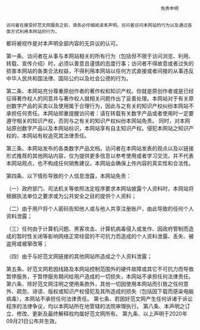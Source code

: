                                                               免责申明
    
    
    访问者在接受好范文网服务之前，请务必仔细阅读本声明。访问者访问本网站的行为以及通过各类方式利用本网站的行为，
都将被视作是对本声明全部内容的无异议的认可。

第一条、访问者在从事与本网站相关的所有行为（包括但不限于访问浏览、利用、转载、宣传介绍）时，必须以善意且谨慎的态度行事；访问者不得故意或者过失的损害本网站的各类合法权益，不得利用本网站以任何方式直接或者间接的从事违反中华人民共和国法律、国际公约以及社会公德的行为。

第二条、本网站充分尊重原创作者的著作权和知识产权。你就是原创作者或是已经征得著作权人的同意并与著作权人就相关问题作出了妥善处理。本网站对于有关原创数字产品的买卖以及使用属于合理行为，因此与之有关的知识产权纠纷本网站不承担任何责任。本网站郑重提醒访问者：请在转载有关数字产品或者使用时一定要遵守相关的知识产权，否则与之有关的知识产权纠纷本网站免责。 同时，对本网站原创数字产品以及本网站标识，本网站享有自主知识产权。侵犯本网站之知识产权的，本网站有权追究其法律责任。

第三条、本网站发布的各类数字产品文档，访问者在本网站发表的观点以及以链接形式推荐的其他网站内容，仅为提供更多信息以参考使用或者学习交流，并不代表本网站观点，也不构成任何销售建议。本网站会确保上传内容的真实性和合法性。

第四条、以下情形导致的个人信息泄露，本网站免责：

（一）政府部门、司法机关等依照法定程序要求本网站披露个人资料时，本网站将根据执法单位之要求或为公共安全之目的提供个人资料；

（二）由于用户将个人密码告知他人或与他人共享注册账户，由此导致的任何个人资料泄露；

（三）任何由于计算机问题、黑客攻击、计算机病毒侵入或发作、因政府管制而造成的暂时性关闭等影响网络正常经营的不可抗力而造成的个人资料泄露、丢失、被盗用或被窜改等；

（四）由于与好范文网链接的其他网站所造成之个人资料泄露；

第五条、好范文网若因线路及本网站控制范围外的硬件故障或其它不可抗力而导致暂停服务，于暂停服务期间给用户造成的一切损失，本网站不承担任何法律责任。
第六条、除好范文网注明之使用条款外，其他一切因使用本网站而引致之任何意外、疏忽、诽谤、版权或知识产权侵犯及其所造成的损失（包括因下载而感染电脑病毒），本网站不承担任何法律责任。
第七条、若因好范文网产生任何诉诸于诉讼程序的法律争议，均以本网站所在地管辖的法院审理执行。
第八条、本声明之订立、修改、更新及最终解释权均属好范文网所有。
第九条、以上声明于2020年09月21日公布并生效。
